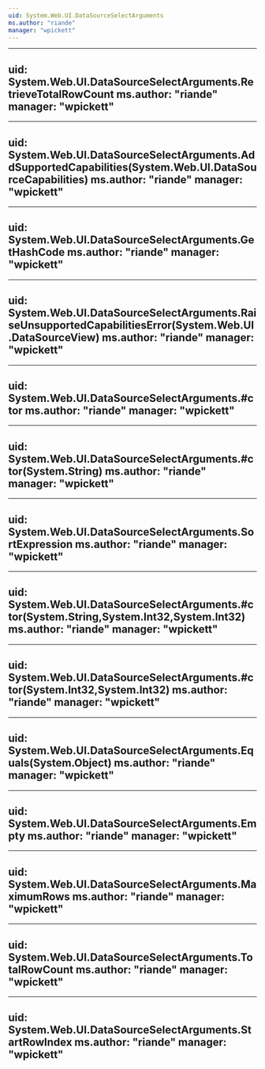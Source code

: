 ```yaml
---
uid: System.Web.UI.DataSourceSelectArguments
ms.author: "riande"
manager: "wpickett"
---
```


---
uid: System.Web.UI.DataSourceSelectArguments.RetrieveTotalRowCount
ms.author: "riande"
manager: "wpickett"
---

---
uid: System.Web.UI.DataSourceSelectArguments.AddSupportedCapabilities(System.Web.UI.DataSourceCapabilities)
ms.author: "riande"
manager: "wpickett"
---

---
uid: System.Web.UI.DataSourceSelectArguments.GetHashCode
ms.author: "riande"
manager: "wpickett"
---

---
uid: System.Web.UI.DataSourceSelectArguments.RaiseUnsupportedCapabilitiesError(System.Web.UI.DataSourceView)
ms.author: "riande"
manager: "wpickett"
---

---
uid: System.Web.UI.DataSourceSelectArguments.#ctor
ms.author: "riande"
manager: "wpickett"
---

---
uid: System.Web.UI.DataSourceSelectArguments.#ctor(System.String)
ms.author: "riande"
manager: "wpickett"
---

---
uid: System.Web.UI.DataSourceSelectArguments.SortExpression
ms.author: "riande"
manager: "wpickett"
---

---
uid: System.Web.UI.DataSourceSelectArguments.#ctor(System.String,System.Int32,System.Int32)
ms.author: "riande"
manager: "wpickett"
---

---
uid: System.Web.UI.DataSourceSelectArguments.#ctor(System.Int32,System.Int32)
ms.author: "riande"
manager: "wpickett"
---

---
uid: System.Web.UI.DataSourceSelectArguments.Equals(System.Object)
ms.author: "riande"
manager: "wpickett"
---

---
uid: System.Web.UI.DataSourceSelectArguments.Empty
ms.author: "riande"
manager: "wpickett"
---

---
uid: System.Web.UI.DataSourceSelectArguments.MaximumRows
ms.author: "riande"
manager: "wpickett"
---

---
uid: System.Web.UI.DataSourceSelectArguments.TotalRowCount
ms.author: "riande"
manager: "wpickett"
---

---
uid: System.Web.UI.DataSourceSelectArguments.StartRowIndex
ms.author: "riande"
manager: "wpickett"
---

